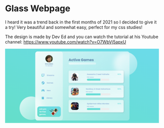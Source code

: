 # Glass Webpage

I heard it was a trend back in the first months of 2021 so I decided to give it a try!
Very beautiful and somewhat easy, perfect for my css studies!

The design is made by Dev Ed and you can watch the tutorial at his Youtube channel: https://www.youtube.com/watch?v=O7WbVj5apxU

![Glass Web Page](./images/glass-webpage.png)
